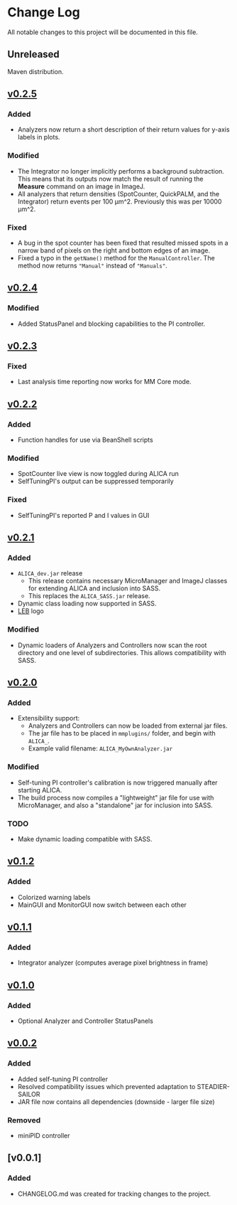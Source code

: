 # Change Log
All notable changes to this project will be documented in this file.

## Unreleased
Maven distribution.

## [v0.2.5]

### Added
- Analyzers now return a short description of their return values for
  y-axis labels in plots.

### Modified
- The Integrator no longer implicitly performs a background
  subtraction. This means that its outputs now match the result of
  running the **Measure** command on an image in ImageJ.
- All analyzers that return densities (SpotCounter, QuickPALM, and the
  Integrator) return events per 100 µm^2. Previously this was per
  10000 µm^2.

### Fixed
- A bug in the spot counter has been fixed that resulted missed spots
  in a narrow band of pixels on the right and bottom edges of an
  image.
- Fixed a typo in the `getName()` method for the `ManualController`.
  The method now returns `"Manual"` instead of `"Manuals"`.

## [v0.2.4]
### Modified
 - Added StatusPanel and blocking capabilities to the PI controller.

## [v0.2.3]
### Fixed
 - Last analysis time reporting now works for MM Core mode.

## [v0.2.2]
### Added
 - Function handles for use via BeanShell scripts

### Modified
 - SpotCounter live view is now toggled during ALICA run
 - SelfTuningPI's output can be suppressed temporarily

### Fixed
 - SelfTuningPI's reported P and I values in GUI

## [v0.2.1]
### Added
 - `ALICA_dev.jar` release
   - This release contains necessary MicroManager and ImageJ
     classes for extending ALICA and inclusion into SASS. 
   - This replaces the `ALICA_SASS.jar` release.
 - Dynamic class loading now supported in SASS.
 - [LEB](http://leb.epfl.ch/) logo

### Modified
 - Dynamic loaders of Analyzers and Controllers now scan the 
   root directory and one level of subdirectories. This allows 
   compatibility with SASS. 


## [v0.2.0]
### Added
 - Extensibility support:
    - Analyzers and Controllers can now be loaded from external jar files.
    - The jar file has to be placed in `mmplugins/` folder, and begin with 
`ALICA_`.
    - Example valid filename: `ALICA_MyOwnAnalyzer.jar`


### Modified
 - Self-tuning PI controller's calibration is now triggered manually after 
starting ALICA. 
 - The build process now compiles a "lightweight" jar file for use with
MicroManager, and also a "standalone" jar for inclusion into SASS.

### TODO
 - Make dynamic loading compatible with SASS.

## [v0.1.2]
### Added
- Colorized warning labels
- MainGUI and MonitorGUI now switch between each other

## [v0.1.1]
### Added
- Integrator analyzer (computes average pixel brightness in frame)

## [v0.1.0]
### Added
- Optional Analyzer and Controller StatusPanels

## [v0.0.2]
### Added
- Added self-tuning PI controller
- Resolved compatibility issues which prevented adaptation to STEADIER-SAILOR
- JAR file now contains all dependencies (downside - larger file size)

### Removed
- miniPID controller

## [v0.0.1]
### Added
- CHANGELOG.md was created for tracking changes to the project.

[v0.0.2]: https://github.com/LEB-EPFL/ALICA/releases/tag/v0.0.2
[v0.1.0]: https://github.com/LEB-EPFL/ALICA/releases/tag/v0.1.0
[v0.1.1]: https://github.com/LEB-EPFL/ALICA/releases/tag/v0.1.1
[v0.1.2]: https://github.com/LEB-EPFL/ALICA/releases/tag/v0.1.2
[v0.2.0]: https://github.com/LEB-EPFL/ALICA/releases/tag/v0.2.0
[v0.2.1]: https://github.com/LEB-EPFL/ALICA/releases/tag/v0.2.1
[v0.2.2]: https://github.com/LEB-EPFL/ALICA/releases/tag/v0.2.2
[v0.2.3]: https://github.com/LEB-EPFL/ALICA/releases/tag/v0.2.3
[v0.2.4]: https://github.com/LEB-EPFL/ALICA/releases/tag/v0.2.4
[v0.2.5]: https://github.com/LEB-EPFL/ALICA/releases/tag/v0.2.5
